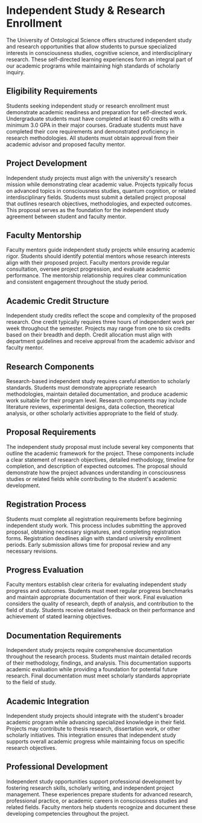 # Independent Study & Research Enrollment

The University of Ontological Science offers structured independent study and research opportunities that allow students to pursue specialized interests in consciousness studies, cognitive science, and interdisciplinary research. These self-directed learning experiences form an integral part of our academic programs while maintaining high standards of scholarly inquiry.

## Eligibility Requirements

Students seeking independent study or research enrollment must demonstrate academic readiness and preparation for self-directed work. Undergraduate students must have completed at least 60 credits with a minimum 3.0 GPA in their major courses. Graduate students must have completed their core requirements and demonstrated proficiency in research methodologies. All students must obtain approval from their academic advisor and proposed faculty mentor.

## Project Development

Independent study projects must align with the university's research mission while demonstrating clear academic value. Projects typically focus on advanced topics in consciousness studies, quantum cognition, or related interdisciplinary fields. Students must submit a detailed project proposal that outlines research objectives, methodologies, and expected outcomes. This proposal serves as the foundation for the independent study agreement between student and faculty mentor.

## Faculty Mentorship

Faculty mentors guide independent study projects while ensuring academic rigor. Students should identify potential mentors whose research interests align with their proposed project. Faculty mentors provide regular consultation, oversee project progression, and evaluate academic performance. The mentorship relationship requires clear communication and consistent engagement throughout the study period.

## Academic Credit Structure

Independent study credits reflect the scope and complexity of the proposed research. One credit typically requires three hours of independent work per week throughout the semester. Projects may range from one to six credits based on their breadth and depth. Credit allocation must align with department guidelines and receive approval from the academic advisor and faculty mentor.

## Research Components

Research-based independent study requires careful attention to scholarly standards. Students must demonstrate appropriate research methodologies, maintain detailed documentation, and produce academic work suitable for their program level. Research components may include literature reviews, experimental designs, data collection, theoretical analysis, or other scholarly activities appropriate to the field of study.

## Proposal Requirements

The independent study proposal must include several key components that outline the academic framework for the project. These components include a clear statement of research objectives, detailed methodology, timeline for completion, and description of expected outcomes. The proposal should demonstrate how the project advances understanding in consciousness studies or related fields while contributing to the student's academic development.

## Registration Process

Students must complete all registration requirements before beginning independent study work. This process includes submitting the approved proposal, obtaining necessary signatures, and completing registration forms. Registration deadlines align with standard university enrollment periods. Early submission allows time for proposal review and any necessary revisions.

## Progress Evaluation

Faculty mentors establish clear criteria for evaluating independent study progress and outcomes. Students must meet regular progress benchmarks and maintain appropriate documentation of their work. Final evaluation considers the quality of research, depth of analysis, and contribution to the field of study. Students receive detailed feedback on their performance and achievement of stated learning objectives.

## Documentation Requirements

Independent study projects require comprehensive documentation throughout the research process. Students must maintain detailed records of their methodology, findings, and analysis. This documentation supports academic evaluation while providing a foundation for potential future research. Final documentation must meet scholarly standards appropriate to the field of study.

## Academic Integration

Independent study projects should integrate with the student's broader academic program while advancing specialized knowledge in their field. Projects may contribute to thesis research, dissertation work, or other scholarly initiatives. This integration ensures that independent study supports overall academic progress while maintaining focus on specific research objectives.

## Professional Development

Independent study opportunities support professional development by fostering research skills, scholarly writing, and independent project management. These experiences prepare students for advanced research, professional practice, or academic careers in consciousness studies and related fields. Faculty mentors help students recognize and document these developing competencies throughout the project.